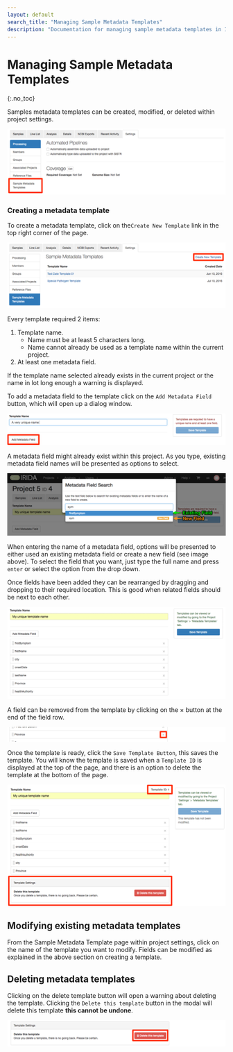 ```yaml
---
layout: default
search_title: "Managing Sample Metadata Templates"
description: "Documentation for managing sample metadata templates in IRIDA."
---
```


Managing Sample Metadata Templates
==================================
{:.no_toc}

Samples metadata templates can be created, modified, or deleted within project settings.

![Link to metadata templates](images/sample_metadata_template_settings_link.png)

### Creating a metadata template

To create a metadata template, click on the`Create New Template` link in the top right corner of the page.

![Create template link](images/create_template_link.png)

Every template required 2 items:

1. Template name.
    - Name must be at least 5 characters long.
    - Name cannot already be used as a template name within the current project.
1. At least one metadata field.

If the template name selected already exists in the current project or the name in lot long enough a warning is displayed.

To add a metadata field to the template click on the `Add Metadata Field` button, which will open up a dialog window.

![Metadata field button](images/metadata_field_btn.png)

A metadata field might already exist within this project.  As you type, existing metadata field names will be presented as options to select.

![Options for metadata field](images/field_search_options.png)

When entering the name of a metadata field, options will be presented to either used an existing metadata field or create a new field (see image above).  To select the field that you want, just type the full name and press `enter` or select the option from the drop down.

Once fields have been added they can be rearranged by dragging and dropping to their required location.  This is good when related fields should be next to each other.

![Drag and drop metadata fields](images/drag_and_drop.gif)

A field can be removed from the template by clicking on the &times; button at the end of the field row.

![Remove field](images/remove_field.png)

Once the template is ready, click the `Save Template Button`, this saves the template.  You will know the template is saved when a `Template ID` is displayed at the top of the page, and there is an option to delete the template at the bottom of the page.

![Template saved](images/template_saved.png)

## Modifying existing metadata templates

From the Sample Metadata Template page within project settings, click on the name of the template you want to modify.  Fields can be modified as explained in the above section on creating a template.

## Deleting metadata templates

Clicking on the delete template button will open a warning about deleting the template.  Clicking the `Delete this template` button in the modal will delete this template **this cannot be undone**.

![Delete Template](images/delete_template_btn.png)

